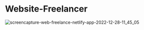 ﻿# Website-Freelancer


![screencapture-web-freelance-netlify-app-2022-12-28-11_45_05](https://user-images.githubusercontent.com/89553922/210026657-3355e98a-2163-49e7-8324-0a559620664a.png)
